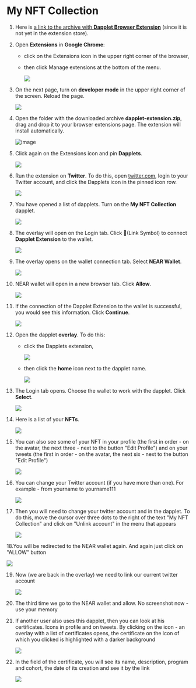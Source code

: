 # My NFT Collection

1. Here is [a link to the archive with **Dapplet Browser Extension**](https://github.com/dapplets/dapplet-extension/releases/download/v0.28.0-alpha.19/dapplet-extension.zip?config=https://swarm.dapplets.org/files/67a1e42ae7ac8413d1521c28e37d984b1a0e2afeaf6227f5da5ea14d80c720f7) (since it is not yet in the extension store).

2. Open **Extensions** in **Google Chrome**:
    
    * click on the Extensions icon in the upper right corner of the browser,
    * then click Manage extensions at the bottom of the menu.

      ![](https://i.imgur.com/BCjFqi2.png)

3. On the next page, turn on **developer mode** in the upper right corner of the screen. Reload the page.

    ![](https://i.imgur.com/o7jpeBh.png)

4. Open the folder with the downloaded archive **dapplet-extension.zip**, drag and drop it to your browser extensions page. The extension will install automatically.

    ![image](https://user-images.githubusercontent.com/43613968/116676178-5546b400-a9af-11eb-8997-07fa81edea35.png)


5. Click again on the Extensions icon and pin **Dapplets**.

    ![](https://i.imgur.com/idhwl0h.png)

6. Run the extension on **Twitter**. To do this, open [twitter.com](https://twitter.com/), login to your Twitter account, and click the Dapplets icon in the pinned icon row.

    ![](https://i.imgur.com/r0SIZdD.png)

7. You have opened a list of dapplets. Turn on the **My NFT Collection** dapplet.

    ![](https://i.imgur.com/ShvXKN7.png)

8. The overlay will open on the Login tab. Click 🔗(Link Symbol) to connect **Dapplet Extension** to the wallet.

    ![](https://i.imgur.com/ZVn9Shv.png)

9. The overlay opens on the wallet connection tab. Select **NEAR Wallet**.

    ![](https://i.imgur.com/4AddaCF.png)

10. NEAR wallet will open in a new browser tab. Click **Allow**.

    ![](https://i.imgur.com/K4n0qw0.png)

11. If the connection of the Dapplet Extension to the wallet is successful, you would see this information. Сlick **Continue**.

    ![](https://i.imgur.com/0NRSIOA.png)

12. Open the dapplet **overlay**. To do this:

    * click the Dapplets extension,

      ![](https://i.imgur.com/r0SIZdD.png)

    * then click the **home** icon next to the dapplet name.

      ![](https://i.imgur.com/fPkQyYq.png)

13. The Login tab opens. Choose the wallet to work with the dapplet. Click **Select**.

    ![](https://i.imgur.com/bwiRkTu.png)

14. Here is a list of your **NFTs**.

    ![](https://i.imgur.com/gu3SAle.png)

15. You can also see some of your NFT in your profile (the first in order - on the avatar, the next three - next to the button "Edit Profile") and on your tweets (the first in order - on the avatar, the next six - next to the button "Edit Profile")  

    ![](https://i.imgur.com/z5y5ESo.png)

16. You can change your Twitter account (if you have more than one). For example - from yourname to yourname111

    ![](https://i.imgur.com/QTfPuM9.png)

17. Then you will need to change your twitter account and in the dapplet. To do this, move the cursor over three dots to the right of the text "My NFT Collection" and click on "Unlink account" in the menu that appears

    ![](https://i.imgur.com/ME7HnWp.png)

18.You will be redirected to the NEAR wallet again. And again just click on "ALLOW" button

   ![](https://i.imgur.com/K4n0qw0.png)

19. Now (we are back in the overlay) we need to link our current twitter account

    ![](https://i.imgur.com/vxWshw3.png)

20. The third time we go to the NEAR wallet and allow. No screenshot now - use your memory

21. If another user also uses this dapplet, then you can look at his certificates.
Icons in profile and on tweets.
By clicking on the icon - an overlay with a list of certificates opens, the certificate on the icon of which you clicked is highlighted with a darker background

    ![](https://i.imgur.com/u6kOavf.png)

22. In the field of the certificate, you will see its name, description, program and cohort, the date of its creation and see it by the link

    ![](https://i.imgur.com/AFxKizJ.png)
